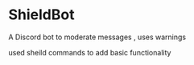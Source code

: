 # ShieldBot
A Discord bot to moderate messages , uses warnings 


used sheild commands to add basic functionality 

